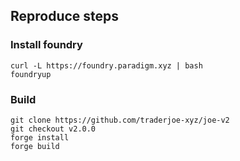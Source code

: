 ## Reproduce steps

### Install foundry

```
curl -L https://foundry.paradigm.xyz | bash
foundryup
```

### Build

```
git clone https://github.com/traderjoe-xyz/joe-v2
git checkout v2.0.0
forge install
forge build
```